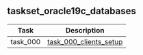 ## taskset_oracle19c_databases

| Task     | Description                                                                  |
|----------|------------------------------------------------------------------------------|
| task_000 | [task_000_clients_setup](taskset_oracle19c_databases/task_000_clients_setup) |

